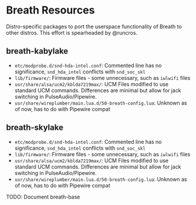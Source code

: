 # Breath Resources

Distro-specific packages to port the userspace functionality of Breath to other distros. This effort is spearheaded by @runcros.

## breath-kabylake
- `etc/modprobe.d/snd-hda-intel.conf`: Commented line has no significance, `snd_hda_intel` conflicts with `snd_soc_skl`
- `lib/firmware/`: Firmware files - some unnecessary, such as `iwlwifi` files
- `usr/share/alsa/ucm2/kblda7219max/`: UCM Files modified to use standard UCM commands. Differences are minimal but allow for jack switching in PulseAudio/Pipewire.
- `usr/share/wireplumber/main.lua.d/50-breath-config.lua`: Unknown as of now, has to do with Pipewire compat

## breath-skylake
- `etc/modprobe.d/snd-hda-intel.conf`: Commented line has no significance, `snd_hda_intel` conflicts with `snd_soc_skl`
- `lib/firmware/`: Firmware files - some unnecessary, such as `iwlwifi` files
- `usr/share/alsa/ucm2/kblda7219max/`: UCM Files modified to use standard UCM commands. Differences are minimal but allow for jack switching in PulseAudio/Pipewire.
- `usr/share/wireplumber/main.lua.d/50-breath-config.lua`: Unknown as of now, has to do with Pipewire compat

TODO: Document breath-base
